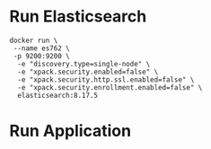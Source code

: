 # Run Elasticsearch
```shell
docker run \
 --name es762 \ 
 -p 9200:9200 \
  -e "discovery.type=single-node" \
  -e "xpack.security.enabled=false" \
  -e "xpack.security.http.ssl.enabled=false" \
  -e "xpack.security.enrollment.enabled=false" \
  elasticsearch:8.17.5
```

# Run Application